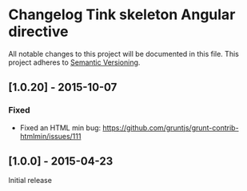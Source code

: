 # Changelog Tink skeleton Angular directive

All notable changes to this project will be documented in this file.
This project adheres to [Semantic Versioning](http://semver.org/).

<!--
## [Unreleased] - [unreleased]

### Added
### Changed
### Deprecated
### Removed
### Fixed
### Security
-->



## [1.0.20] - 2015-10-07

### Fixed
- Fixed an HTML min bug: https://github.com/gruntjs/grunt-contrib-htmlmin/issues/111



## [1.0.0] - 2015-04-23

Initial release
